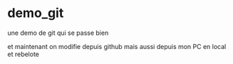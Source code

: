 # demo_git
une demo de git qui se passe bien

et maintenant on modifie depuis github 
mais aussi depuis mon PC en local
et rebelote
